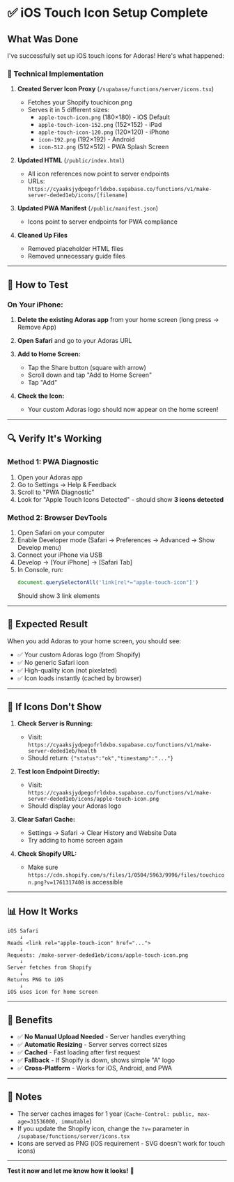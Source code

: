 # ✅ iOS Touch Icon Setup Complete

## What Was Done

I've successfully set up iOS touch icons for Adoras! Here's what happened:

### 🔧 Technical Implementation

1. **Created Server Icon Proxy** (`/supabase/functions/server/icons.tsx`)
   - Fetches your Shopify touchicon.png
   - Serves it in 5 different sizes:
     - `apple-touch-icon.png` (180×180) - iOS Default
     - `apple-touch-icon-152.png` (152×152) - iPad
     - `apple-touch-icon-120.png` (120×120) - iPhone
     - `icon-192.png` (192×192) - Android
     - `icon-512.png` (512×512) - PWA Splash Screen

2. **Updated HTML** (`/public/index.html`)
   - All icon references now point to server endpoints
   - URLs: `https://cyaaksjydpegofrldxbo.supabase.co/functions/v1/make-server-deded1eb/icons/[filename]`

3. **Updated PWA Manifest** (`/public/manifest.json`)
   - Icons point to server endpoints for PWA compliance

4. **Cleaned Up Files**
   - Removed placeholder HTML files
   - Removed unnecessary guide files

---

## 🧪 How to Test

### On Your iPhone:

1. **Delete the existing Adoras app** from your home screen (long press → Remove App)

2. **Open Safari** and go to your Adoras URL

3. **Add to Home Screen:**
   - Tap the Share button (square with arrow)
   - Scroll down and tap "Add to Home Screen"
   - Tap "Add"

4. **Check the Icon:**
   - Your custom Adoras logo should now appear on the home screen!

---

## 🔍 Verify It's Working

### Method 1: PWA Diagnostic
1. Open your Adoras app
2. Go to Settings → Help & Feedback
3. Scroll to "PWA Diagnostic"
4. Look for "Apple Touch Icons Detected" - should show **3 icons detected**

### Method 2: Browser DevTools
1. Open Safari on your computer
2. Enable Developer mode (Safari → Preferences → Advanced → Show Develop menu)
3. Connect your iPhone via USB
4. Develop → [Your iPhone] → [Safari Tab]
5. In Console, run:
   ```javascript
   document.querySelectorAll('link[rel*="apple-touch-icon"]')
   ```
   Should show 3 link elements

---

## 🎯 Expected Result

When you add Adoras to your home screen, you should see:
- ✅ Your custom Adoras logo (from Shopify)
- ✅ No generic Safari icon
- ✅ High-quality icon (not pixelated)
- ✅ Icon loads instantly (cached by browser)

---

## 🚨 If Icons Don't Show

1. **Check Server is Running:**
   - Visit: `https://cyaaksjydpegofrldxbo.supabase.co/functions/v1/make-server-deded1eb/health`
   - Should return: `{"status":"ok","timestamp":"..."}`

2. **Test Icon Endpoint Directly:**
   - Visit: `https://cyaaksjydpegofrldxbo.supabase.co/functions/v1/make-server-deded1eb/icons/apple-touch-icon.png`
   - Should display your Adoras logo

3. **Clear Safari Cache:**
   - Settings → Safari → Clear History and Website Data
   - Try adding to home screen again

4. **Check Shopify URL:**
   - Make sure `https://cdn.shopify.com/s/files/1/0504/5963/9996/files/touchicon.png?v=1761317408` is accessible

---

## 📊 How It Works

```
iOS Safari
    ↓
Reads <link rel="apple-touch-icon" href="...">
    ↓
Requests: /make-server-deded1eb/icons/apple-touch-icon.png
    ↓
Server fetches from Shopify
    ↓
Returns PNG to iOS
    ↓
iOS uses icon for home screen
```

---

## 🎉 Benefits

- ✅ **No Manual Upload Needed** - Server handles everything
- ✅ **Automatic Resizing** - Server serves correct sizes
- ✅ **Cached** - Fast loading after first request
- ✅ **Fallback** - If Shopify is down, shows simple "A" logo
- ✅ **Cross-Platform** - Works for iOS, Android, and PWA

---

## 📝 Notes

- The server caches images for 1 year (`Cache-Control: public, max-age=31536000, immutable`)
- If you update the Shopify icon, change the `?v=` parameter in `/supabase/functions/server/icons.tsx`
- Icons are served as PNG (iOS requirement - SVG doesn't work for touch icons)

---

**Test it now and let me know how it looks!** 🚀
